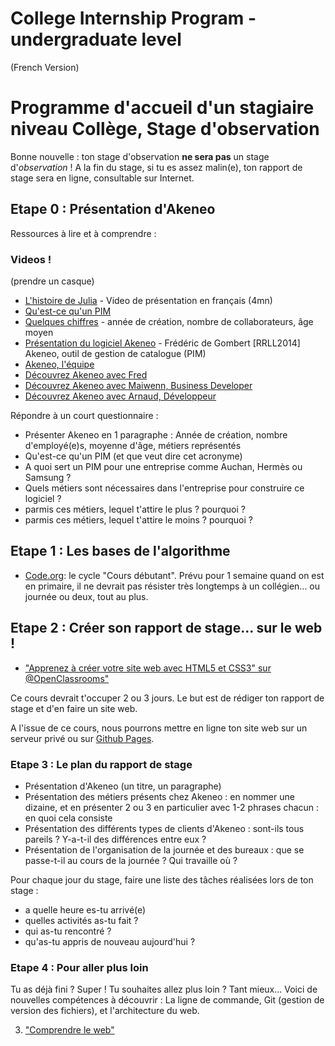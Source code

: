 # College Internship Program - undergraduate level

(French Version)

# Programme d'accueil d'un stagiaire niveau Collège, Stage d'observation

Bonne nouvelle : ton stage d'observation **ne sera pas** un stage d'*observation* !
A la fin du stage, si tu es assez malin(e), ton rapport de stage sera en ligne, consultable sur Internet.

## Etape 0 : Présentation d'Akeneo

Ressources à lire et à comprendre :


### Videos !

(prendre un casque)

- [L'histoire de Julia](https://www.youtube.com/watch?v=7lG78M8xBZ8) - Video de présentation en français (4mn)
- [Qu'est-ce qu'un PIM](https://www.akeneo.com/fr/qu-est-ce-qu-un-pim/)
- [Quelques chiffres](http://www.welcometothejungle.co/companies/akeneo) - année de création, nombre de collaborateurs, âge moyen 
- [Présentation du logiciel Akeneo](https://www.youtube.com/watch?v=cm-b5LofkRw) - Frédéric de Gombert [RRLL2014] Akeneo, outil de gestion de catalogue (PIM)
- [Akeneo, l'équipe](https://www.youtube.com/watch?v=JfEWZGlgjmE)
- [Découvrez Akeneo avec Fred](https://www.youtube.com/watch?v=fRY23WWN9SY)
- [Découvrez Akeneo avec Maiwenn, Business Developer](https://www.youtube.com/watch?v=8KKhlDi2WvM)
- [Découvrez Akeneo avec Arnaud, Développeur](https://www.youtube.com/watch?v=CafXl1yoLl8)

Répondre à un court questionnaire :

- Présenter Akeneo en 1 paragraphe : Année de création, nombre d'employé(e)s, moyenne d'âge, métiers représentés
- Qu'est-ce qu'un PIM (et que veut dire cet acronyme)
- A quoi sert un PIM pour une entreprise comme Auchan, Hermès ou Samsung ?
- Quels métiers sont nécessaires dans l'entreprise pour construire ce logiciel ?
- parmis ces métiers, lequel t'attire le plus ? pourquoi ?
- parmis ces métiers, lequel t'attire le moins ? pourquoi ?


## Etape 1 : Les bases de l'algorithme

- [Code.org](http://www.code.org): le cycle "Cours débutant". Prévu pour 1 semaine quand on est en primaire,
il ne devrait pas résister très longtemps à un collégien... ou journée ou deux, tout au plus.

## Etape 2 : Créer son rapport de stage... sur le web !

- ["Apprenez à créer votre site web avec HTML5 et CSS3" sur @OpenClassrooms"](http://openclassrooms.com/courses/apprenez-a-creer-votre-site-web-avec-html5-et-css3)

Ce cours devrait t'occuper 2 ou 3 jours. Le but est de rédiger ton rapport de stage et d'en faire un site web.

A l'issue de ce cours, nous pourrons mettre en ligne ton site web sur un serveur privé ou sur [Github Pages](https://pages.github.com/).

### Etape 3 : Le plan du rapport de stage

- Présentation d'Akeneo (un titre, un paragraphe)
- Présentation des métiers présents chez Akeneo : en nommer une dizaine, et en présenter 2 ou 3 en particulier avec 1-2 phrases chacun : en quoi cela consiste
- Présentation des différents types de clients d'Akeneo : sont-ils tous pareils ? Y-a-t-il des différences entre eux ?
- Présentation de l'organisation de la journée et des bureaux : que se passe-t-il au cours de la journée ? Qui travaille où ?

Pour chaque jour du stage, faire une liste des tâches réalisées lors de ton stage : 
- a quelle heure es-tu arrivé(e)
- quelles activités as-tu fait ?
- qui as-tu rencontré ?
- qu'as-tu appris de nouveau aujourd'hui ?

### Etape 4 : Pour aller plus loin

Tu as déjà fini ? Super ! Tu souhaites allez plus loin ? Tant mieux...
Voici de nouvelles compétences à découvrir : La ligne de commande, Git (gestion de version des fichiers), et l'architecture du web.

3. ["Comprendre le web"](http://openclassrooms.com/courses/comprendre-le-web)



